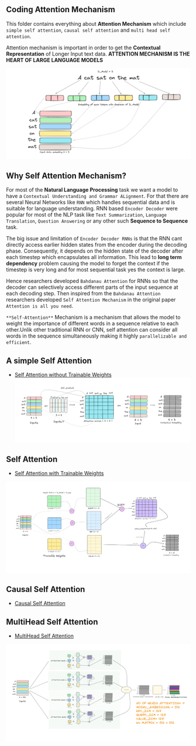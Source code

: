 ## Coding Attention Mechanism

This folder contains everything about **Attention Mechanism** which include `simple self attention`, `causal self attention` and `multi head self attention`.

Attention mechanism is important in order to get the **Contextual Representation** of Longer Input text data.
**ATTENTION MECHANISM IS THE HEART OF LARGE LANGUAGE MODELS**

![Input Embedding of Token](../images/Embedding%20input.png)

## Why Self Attention Mechanism?

For most of the **Natural Language Processing** task we want a model to have a `Contextual Understanding and Grammar ALignment`. For that there are several Neural Networks like `RNN` which handles sequential data and is suitable for language understanding. RNN based `Encoder Decoder` were popular for most of the NLP task like `Text Summarization`, `Language Translation`, `Question Answering` or any other such **Sequence to Sequence** task.

The big issue and limitation of `Encoder Decoder RNNs` is that the RNN cant directly access earlier hidden states from the encoder during the decoding phase. Consequently, it depends on the hidden state of the decoder after each timestep which encapsulates all information. This lead to **long term dependency** problem causing the model to forget the context if the timestep is very long and for most sequential task yes the context is large.

Hence researchers developed `Bahdanau Attention` for RNNs so that the decoder can selectively access different parts of the input sequence at each decoding step. Then inspired from the `Bahdanau Attention` researchers developed `Self Attention Mechanism` in the original paper `Attention is all you need`.

`**Self-Attention**` Mechanism is a mechanism that allows the model to weight the importance of different words in a sequence relative to each other.Unlik other traditional RNN or CNN, self attention can consider all words in the sequence simultaneously making it highly `parallelizable and efficient`.

## A simple Self Attention

- [Self Attention without Trainable Weights](./01_simple_sa.ipynb)
  ![Simple Self Attention](../images/Simple%20sa.png)

## Self Attention

- [Self Attention with Trainable Weights](./02_self_attention.ipynb)

![Self Attention](../images/self%20attention.png)

## Causal Self Attention

- [Causal Self Attention](./03_causal_sa.pynb)

## MultiHead Self Attention

- [MultiHead Self Attention](./04_multihead_attention.ipynb)

![MultiHead Self Attention](../images/multihead%20self%20attention.png)

